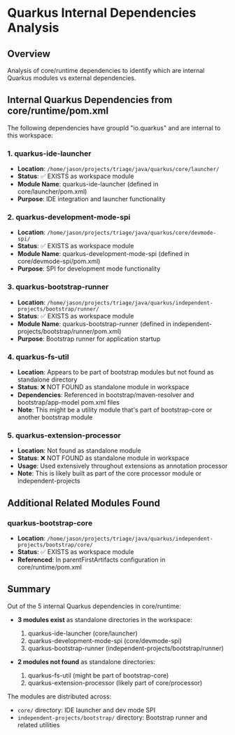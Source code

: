 # Quarkus Internal Dependencies Analysis

## Overview
Analysis of core/runtime dependencies to identify which are internal Quarkus modules vs external dependencies.

## Internal Quarkus Dependencies from core/runtime/pom.xml

The following dependencies have groupId "io.quarkus" and are internal to this workspace:

### 1. quarkus-ide-launcher
- **Location**: `/home/jason/projects/triage/java/quarkus/core/launcher/`
- **Status**: ✅ EXISTS as workspace module
- **Module Name**: quarkus-ide-launcher (defined in core/launcher/pom.xml)
- **Purpose**: IDE integration and launcher functionality

### 2. quarkus-development-mode-spi
- **Location**: `/home/jason/projects/triage/java/quarkus/core/devmode-spi/`
- **Status**: ✅ EXISTS as workspace module
- **Module Name**: quarkus-development-mode-spi (defined in core/devmode-spi/pom.xml)
- **Purpose**: SPI for development mode functionality

### 3. quarkus-bootstrap-runner
- **Location**: `/home/jason/projects/triage/java/quarkus/independent-projects/bootstrap/runner/`
- **Status**: ✅ EXISTS as workspace module
- **Module Name**: quarkus-bootstrap-runner (defined in independent-projects/bootstrap/runner/pom.xml)
- **Purpose**: Bootstrap runner for application startup

### 4. quarkus-fs-util
- **Location**: Appears to be part of bootstrap modules but not found as standalone directory
- **Status**: ❌ NOT FOUND as standalone module in workspace
- **Dependencies**: Referenced in bootstrap/maven-resolver and bootstrap/app-model pom.xml files
- **Note**: This might be a utility module that's part of bootstrap-core or another bootstrap module

### 5. quarkus-extension-processor
- **Location**: Not found as standalone module
- **Status**: ❌ NOT FOUND as standalone module in workspace
- **Usage**: Used extensively throughout extensions as annotation processor
- **Note**: This is likely built as part of the core processor module or independent-projects

## Additional Related Modules Found

### quarkus-bootstrap-core
- **Location**: `/home/jason/projects/triage/java/quarkus/independent-projects/bootstrap/core/`
- **Status**: ✅ EXISTS as workspace module
- **Referenced**: In parentFirstArtifacts configuration in core/runtime/pom.xml

## Summary

Out of the 5 internal Quarkus dependencies in core/runtime:

- **3 modules exist** as standalone directories in the workspace:
  1. quarkus-ide-launcher (core/launcher)
  2. quarkus-development-mode-spi (core/devmode-spi)  
  3. quarkus-bootstrap-runner (independent-projects/bootstrap/runner)

- **2 modules not found** as standalone directories:
  1. quarkus-fs-util (might be part of bootstrap-core)
  2. quarkus-extension-processor (likely part of core/processor)

The modules are distributed across:
- `core/` directory: IDE launcher and dev mode SPI
- `independent-projects/bootstrap/` directory: Bootstrap runner and related utilities